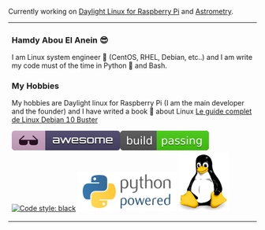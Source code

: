 Currently working on [Daylight Linux for Raspberry Pi](http://www.daylightlinux.ch) and [Astrometry](http://www.astrometry.ch).

<table><tr><td valign="top" width="33%">

### Hamdy Abou El Anein  :sunglasses:
 
I am Linux system engineer :penguin:  (CentOS, RHEL, Debian, etc..) and I am write my code must of the time in Python :snake:  and Bash.


### My Hobbies   


My hobbies are Daylight linux for Raspberry Pi (I am the main developer and the founder) and I have writed a book :notebook_with_decorative_cover:  about Linux    [Le guide complet de Linux Debian 10 Buster](https://www.eyrolles.com/Litterature/Livre/le-guide-complet-de-linux-debian-10-buster-9782754308274/)

![Awesome](https://github.com/hamdyaea/hamdyaea/blob/master/awesome.svg)![Build passing](https://github.com/hamdyaea/hamdyaea/blob/master/build.svg)[![Code style: black](https://img.shields.io/badge/code%20style-black-000000.svg)](https://github.com/psf/black) ![Python](https://github.com/hamdyaea/hamdyaea/blob/master/pythonpowered.png)  ![tux](https://github.com/hamdyaea/hamdyaea/blob/master/tux.png)
